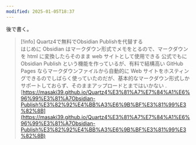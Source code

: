 ```yaml
---
modified: 2025-01-05T18:37
---
```

後で書く。

  

> [!info] Quartz4で無料でObsidian Publishを代替する  
> はじめに Obsidian はマークダウン形式でメモをとるので、マークダウンを html に変換したらそのまま web サイトとして使用できる 公式でもに Obsidian Publish という機能を作っているが、有料で結構高い GitHub Pages ならマークダウンファイルから自動的に Web サイトをホスティングできるのでしばらく使っていたのだが、基本的なマークダウン形式しかサポートしておらず、そのままアップロードとまではいかない .  
> [https://masaki39.github.io/Quartz4%E3%81%A7%E7%84%A1%E6%96%99%E3%81%A7Obsidian-Publish%E3%82%92%E4%BB%A3%E6%9B%BF%E3%81%99%E3%82%8B](https://masaki39.github.io/Quartz4%E3%81%A7%E7%84%A1%E6%96%99%E3%81%A7Obsidian-Publish%E3%82%92%E4%BB%A3%E6%9B%BF%E3%81%99%E3%82%8B)